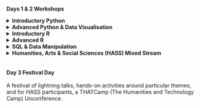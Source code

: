 <b>Days 1 & 2 Workshops</b></br>
<details>
  <summary><b>Introductory Python</b></summary>
  <br/>**Set up instructions:** [https://piccolomud.github.io/2018-07-03-ResBazPythonIntro/](https://piccolomud.github.io/2018-07-03-ResBazPythonIntro/)</br><br/>This beginners' workshop will introduce programming and data analysis with Python. We will cover basic concepts and tools, including program design, version control, data management, and task automation. You will learn to use JupyterLab, Git and Bash Shell. No previous knowledge required.<br/><br/>
</details>
<details>
  <summary><b>Advanced Python & Data Visualisation</b></summary>
  <br/>**Stream A Set up instructions:** [https://mq-software-carpentry.github.io/D3-visualising-data/](https://mq-software-carpentry.github.io/D3-visualising-data/)</br><br/>**Stream B Set up instructions:** [https://mq-software-carpentry.github.io/2018-07-03-resbaz-python-advanced/](https://mq-software-carpentry.github.io/2018-07-03-resbaz-python-advanced/)</br><br/>Day one of this workshop covers testing and continuous integration with Python. You will learn how to prevent, diagnose, and fix bugs in Python. We will cover simulations, test suites, and resources available for defensive programming. On day two, there are two options available: Stream A covers data visualisation for the web using D3. You will learn to present your data in an engaging and accessible way. Stream B covers data visualisation with python. You will learn how to use Dataframes in Python using the Pandas library (Data Manipulation) and how to visualise data in Python using the Seaborn and the Matplotlib libraries (Data Visualisation). We teach these researcher-focused training modules using Jupyter notebooks, which allow program code, results, visualisations and documentation to be blended seamlessly.
<br/><br/>
</details>
<details>
  <summary><b>Introductory R</b></summary>
  <br/>**Set up instructions:** [http://daryavanichkina.com/2018-07-03-ResbazSydney/](http://daryavanichkina.com/2018-07-03-ResbazSydney/)</br><br/>This beginners' workshop teaches data cleaning, management, analysis and visualisation using spreadsheets, OpenRefine and R programming language.  Authentic datasets will be used to demonstrate data management and analysis workflow. No previous knowledge required.<br/><br/>
</details>
<details>
  <summary><b>Advanced R</b></summary>
  <br/>**Set up instructions:** [https://humburg.github.io/2018-07-03-resbaz-sydneyAdvR/](https://humburg.github.io/2018-07-03-resbaz-sydneyAdvR/)</br><br/>This advanced workshop teaches useful programming concepts that will make writing R code more efficient, modular, and reusable, as well as packages for efficient data analysis. You will also learn how to use R to analyse geospatial data, and how to develop Shiny applications that allow users to run their own analyses on your data. Prerequisites: prior experience with R, a GitHub account and GitHub desktop client.<br/><br/>
</details>
<details>
  <summary><b>SQL & Data Manipulation</b></summary>
  <br/>**Set up instructions:** [https://denubis.github.io/2018-07-03-resbaz2018sql/](https://denubis.github.io/2018-07-03-resbaz2018sql/)</br><br/>This intermediate workshop teaches data manipulation using SQL and Python. Day one covers SQL and good database design. Day two teaches webscraping and transitioning from spreadsheets to databases. Prerequisite: prior experience with the bash shell and Python, a GitHub account and GitHub desktop client.<br/><br/>
</details>
<details>
  <summary><b>Humanities, Arts & Social Sciences (HASS) Mixed Stream</b></summary>
  <br/>**No downloading of software for the HASS sessions. All a participant needs is a laptop and the ability to connect to the wifi.**</br><br/>This beginners' workshop introduces Alveo, the virtual lab for human communications sciences; Research Data Management; Jupyter notebook; AURIN, the Australian Urban Research Infrastructure Network; the Australian Data Archive; and Trove, a platform for cultural research in Australia. No previous knowledge required.<br/><br/>
</details>
</br></br><b>Day 3 Festival Day</b></br></br>
A festival of lightning talks, hands-on activities around particular themes, and for HASS participants, a THATCamp (The Humanities and Technology Camp) Unconference.
